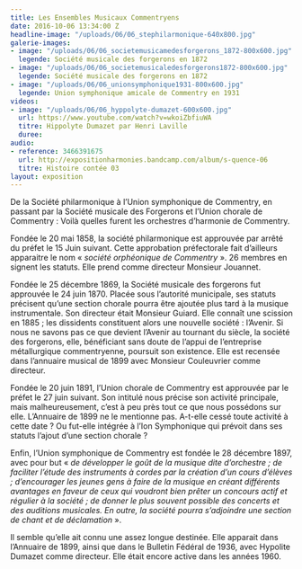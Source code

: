 ```yaml
---
title: Les Ensembles Musicaux Commentryens
date: 2016-10-06 13:34:00 Z
headline-image: "/uploads/06/06_stephilarmonique-640x800.jpg"
galerie-images:
- image: "/uploads/06/06_societemusicamedesforgerons_1872-800x600.jpg"
  legende: Société musicale des forgerons en 1872
- image: "/uploads/06/06_societemusicaledesforgerons1872-800x600.jpg"
  legende: Société musicale des forgerons en 1872
- image: "/uploads/06/06_unionsymphonique1931-800x600.jpg"
  legende: Union symphonique amicale de Commentry en 1931
videos:
- image: "/uploads/06/06_hyppolyte-dumazet-600x600.jpg"
  url: https://www.youtube.com/watch?v=wkoiZbfiuWA
  titre: Hippolyte Dumazet par Henri Laville
  duree:
audio:
- reference: 3466391675
  url: http://expositionharmonies.bandcamp.com/album/s-quence-06
  titre: Histoire contée 03
layout: exposition
---
```


De la Société philarmonique à l’Union symphonique de Commentry, en passant par la Société musicale des Forgerons et l’Union chorale de Commentry : Voilà quelles furent les orchestres d’harmonie de Commentry.

Fondée le 20 mai 1858, la société philarmonique est approuvée par arrêté du préfet le 15 Juin suivant. Cette approbation préfectorale fait d’ailleurs apparaitre le nom « *société orphéonique de Commentry* ». 26 membres en signent les statuts. Elle prend comme directeur Monsieur Jouannet.

Fondée le 25 décembre 1869, la Société musicale des forgerons fut approuvée le 24 juin 1870. Placée sous l’autorité municipale, ses statuts précisent qu’une section chorale pourra être ajoutée plus tard à la musique instrumentale. Son directeur était Monsieur Guiard. Elle connaît une scission en 1885 ; les dissidents constituent alors une nouvelle société : l’Avenir. Si nous ne savons pas ce que devient l’Avenir au tournant du siècle, la société des forgerons, elle, bénéficiant sans doute de l’appui de l’entreprise métallurgique commentryenne, poursuit son existence. Elle est recensée dans l’annuaire musical de 1899 avec Monsieur Couleuvrier comme directeur.

Fondée le 20 juin 1891, l’Union chorale de Commentry est approuvée par le préfet le 27 juin suivant. Son intitulé nous précise son activité principale, mais malheureusement, c’est à peu près tout ce que nous possédons sur elle. L’Annuaire de 1899 ne le mentionne pas. A-t-elle cessé toute activité à cette date ? Ou fut-elle intégrée à l’Ion Symphonique qui prévoit dans ses statuts l’ajout d’une section chorale ?

Enfin, l’Union symphonique de Commentry est fondée le 28 décembre 1897, avec pour but « *de développer le goût de la musique dite d’orchestre ; de faciliter l’étude des instruments à cordes par la création d’un cours d’élèves ; d’encourager les jeunes gens à faire de la musique en créant différents avantages en faveur de ceux qui voudront bien prêter un concours actif et régulier à la société ; de donner le plus souvent possible des concerts et des auditions musicales. En outre, la société pourra s’adjoindre une section de chant et de déclamation* ».

Il semble qu’elle ait connu une assez longue destinée. Elle apparait dans l’Annuaire de 1899, ainsi que dans le Bulletin Fédéral de 1936, avec Hypolite Dumazet comme directeur. Elle était encore active dans les années 1960.
